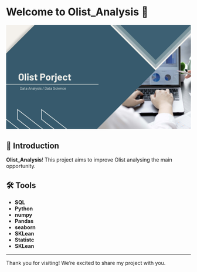 # Welcome to **Olist_Analysis** 🌟

<p align="center">
  <img src="https://github.com/ce-mizu/Olist_Analysis/blob/main/images/Presentation%20-%20Olist%20Porject_Page_01.jpg" alt="Project Cover" width="800"/>
</p>

## 🚀 Introduction

**Olist_Analysis**! This project aims to improve Olist analysing the main opportunity.

## 🛠️ Tools

- **SQL**
- **Python**
- **numpy**
- **Pandas**
- **seaborn**
- **SKLean**
- **Statistc**
- **SKLean**
---

Thank you for visiting! We’re excited to share my project with you.
